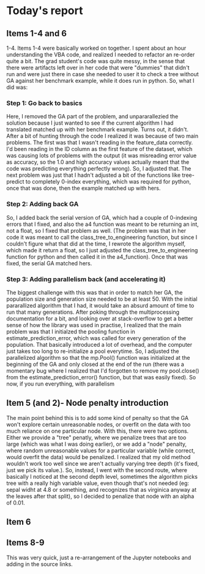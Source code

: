 # Today's report
## Items 1-4 and 6
1-4. Items 1-4 were basically worked on together. I spent about an hour understanding the VBA code, and realized I needed to refactor an re-order quite a bit. The grad student's code was quite messy, in the sense that there were artifacts left over in her code that were "dummies" that didn't run and were just there in case she needed to user it to check a tree without GA against her benchmark example, while it does run in python. So, what I did was:

### Step 1: Go back to basics
Here, I removed the GA part of the problem, and unpararallezied the solution because I just wanted to see if the current algorithm I had translated matched up with her benchmark example. Turns out, it didn't. After a bit of hunting through the code I realized it was because of two main problems. The first was that I wasn't reading in the feature_data correctly. I'd been reading in the ID column as the first feature of the dataset, which was causing lots of problems with the output (it was misreading error value as accuracy, so the 1.0 and high accuracy values actually meant that the code was predicting everything perfectly wrong). So, I adjusted that. The next problem was just that I hadn't adjusted a bit of the functions like tree-predict to completely 0-index everything, which was required for python, once that was done, then the example matched up with hers.

### Step 2: Adding back GA
So, I added back the serial version of GA, which had a couple of 0-indexing errors that I fixed, and also the a4 function was meant to be returning an int, not a float, so I fixed that problem as well. (The problem was that in her code it was meant to call the class_tree_to_engineering function, but since I couldn't figure what that did at the time, I rewrote the algorithm myself, which made it return a float, so I just adjusted the class_tree_to_engineering function for python and then called it in the a4_function). Once that was fixed, the serial GA matched hers.

### Step 3: Adding parallelism back (and accelerating it)
The biggest challenge with this was that in order to match her GA, the population size and generation size needed to be at least 50. With the initial pararallized algorithm that I had, it would take an absurd amount of time to run that many generations. After poking through the multiprocessing documentation for a bit, and looking over at stack-overflow to get a better sense of how the library was used in practise, I realized that the main problem was that I initialzed the pooling function in estimate_prediction_error, which was called for every generation of the population. That basically introduced a lot of overhead, and the computer just takes too long to re-initialize a pool everytime. So, I adjusted the parallelized algorithm so that the mp.Pool() function was initialized at the beginning of the GA and only closed at the end of the run (there was a momentary bug where I realized that I'd forgotten to remove my pool.close() from the estimate_prediction_error() function, but that was easily fixed). So now, if you run everything, with parallelism 

## Item 5 (and 2)- Node penalty introduction
The main point behind this is to add some kind of penalty so that the GA won't explore certain unreasonable nodes, or overfit on the data with too much reliance on one particular node. With this, there were two options. Either we provide a "tree" penatly, where we penalize trees that are too large (which was what I was doing earlier), or we add a "node" penalty, where random unreasonable values for a particular variable (while correct, would overfit the data) would be penalized. I realized that my old method wouldn't work too well since we aren't actually varying tree depth (it's fixed, just we pick its value.). So, instead, I went with the second route, where basically I noticed at the second depth level, sometimes the algorithm picks tree with a really high variable value, even though that's not needed (eg: sepal widht at 4.8 or something, and recognizes that as virginica anyway at the leaves after that split), so I decided to penalize that node with an alpha of 0.01.

## Item 6

## Items 8-9
This was very quick, just a re-arrangement of the Jupyter notebooks and adding in the source links.